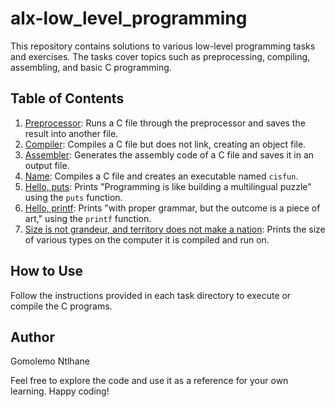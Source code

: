# alx-low_level_programming

This repository contains solutions to various low-level programming tasks and exercises. The tasks cover topics such as preprocessing, compiling, assembling, and basic C programming.

## Table of Contents

1. [Preprocessor](./0-preprocessor): Runs a C file through the preprocessor and saves the result into another file.
2. [Compiler](./0x00-hello_world/1-compiler): Compiles a C file but does not link, creating an object file.
3. [Assembler](./0x00-hello_world/2-assembler): Generates the assembly code of a C file and saves it in an output file.
4. [Name](./0x00-hello_world/3-name): Compiles a C file and creates an executable named `cisfun`.
5. [Hello, puts](./0x00-hello_world/4-puts.c): Prints "Programming is like building a multilingual puzzle" using the `puts` function.
6. [Hello, printf](./0x00-hello_world/5-printf.c): Prints "with proper grammar, but the outcome is a piece of art," using the `printf` function.
7. [Size is not grandeur, and territory does not make a nation](./0x00-hello_world/6-size.c): Prints the size of various types on the computer it is compiled and run on.

## How to Use

Follow the instructions provided in each task directory to execute or compile the C programs.

## Author

Gomolemo Ntlhane

Feel free to explore the code and use it as a reference for your own learning. Happy coding!

